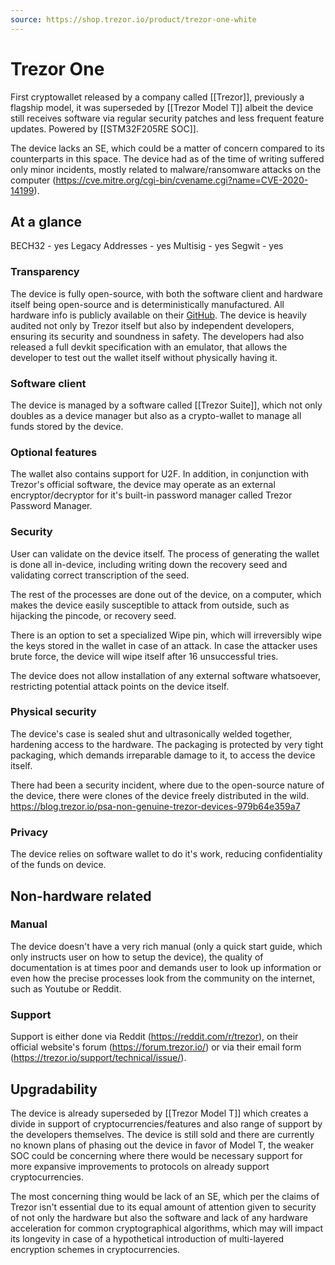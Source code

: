 ```yaml
---
source: https://shop.trezor.io/product/trezor-one-white
---
```

# Trezor One
First cryptowallet released by a company called [[Trezor]], previously a flagship model, it was superseded by [[Trezor Model T]] albeit the device still receives software via regular security patches and less frequent feature updates. Powered by [[STM32F205RE SOC]].

The device lacks an SE, which could be a matter of concern compared to its counterparts in this space. The device had as of the time of writing suffered only minor incidents, mostly related to malware/ransomware attacks on the computer (https://cve.mitre.org/cgi-bin/cvename.cgi?name=CVE-2020-14199).

## At a glance
BECH32 - yes
Legacy Addresses - yes
Multisig - yes
Segwit - yes

### Transparency

The device is fully open-source, with both the software client and hardware itself being open-source and is deterministically manufactured. All hardware info is publicly available on their [GitHub](https://github.com/trezor/trezor-hardware/). The device is heavily audited not only by Trezor itself but also by independent developers, ensuring its security and soundness in safety. 
The developers had also released a full devkit specification with an emulator, that allows the developer to test out the wallet itself without physically having it.

### Software client
The device is managed by a software called [[Trezor Suite]], which not only doubles as a device manager but also as a crypto-wallet to manage all funds stored by the device.

### Optional features
The wallet also contains support for U2F. In addition, in conjunction with Trezor's official software, the device may operate as an external encryptor/decryptor for it's built-in password manager called Trezor Password Manager.

### Security
User can validate on the device itself. The process of generating the wallet is done all in-device, including writing down the recovery seed and validating correct transcription of the seed.

The rest of the processes are done out of the device, on a computer, which makes the device easily susceptible to attack from outside, such as hijacking the pincode, or recovery seed. 

There is an option to set a specialized Wipe pin, which will irreversibly wipe the keys stored in the wallet in case of an attack. In case the attacker uses brute force, the device will wipe itself after 16 unsuccessful tries.

The device does not allow installation of any external software whatsoever, restricting potential attack points on the device itself.

### Physical security

The device's case is sealed shut and ultrasonically welded together, hardening access to the hardware. The packaging is protected by very tight packaging, which demands irreparable damage to it, to access the device itself.

There had been a security incident, where due to the open-source nature of the device, there were clones of the device freely distributed in the wild.
https://blog.trezor.io/psa-non-genuine-trezor-devices-979b64e359a7

### Privacy
The device relies on software wallet to do it's work, reducing confidentiality of the funds on device.

## Non-hardware related

### Manual
The device doesn't have a very rich manual (only a quick start guide, which only instructs user on how to setup the device), the quality of documentation is at times poor and demands user to look up information or even how the precise processes look from the community on the internet, such as Youtube or Reddit.

### Support
Support is either done via Reddit (https://reddit.com/r/trezor), on their official website's forum (https://forum.trezor.io/) or via their email form (https://trezor.io/support/technical/issue/).

## Upgradability
The device is already superseded by [[Trezor Model T]] which creates a divide in support of cryptocurrencies/features and also range of support by the developers themselves. The device is still sold and there are currently no known plans of phasing out the device in favor of Model T, the weaker SOC could be concerning where there would be necessary support for more expansive improvements to protocols on already support cryptocurrencies.

The most concerning thing would be lack of an SE, which per the claims of Trezor isn't essential due to its equal amount of attention given to security of not only the hardware but also the software and lack of any hardware acceleration for common cryptographical algorithms, which may will impact its longevity in case of a hypothetical introduction of multi-layered encryption schemes in cryptocurrencies. 